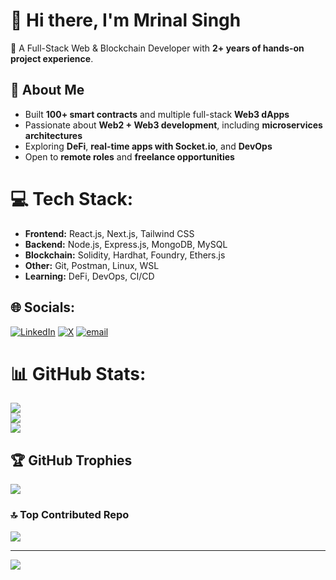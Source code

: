 
# 👋 Hi there, I'm Mrinal Singh

🚀 A Full-Stack Web & Blockchain Developer with **2+ years of hands-on project experience**.

## 🧠 About Me

- Built **100+ smart contracts** and multiple full-stack **Web3 dApps**
- Passionate about **Web2 + Web3 development**, including **microservices architectures**
- Exploring **DeFi**, **real-time apps with Socket.io**, and **DevOps**
- Open to **remote roles** and **freelance opportunities** 


# 💻 Tech Stack:

- **Frontend:** React.js, Next.js, Tailwind CSS
- **Backend:** Node.js, Express.js, MongoDB, MySQL
- **Blockchain:** Solidity, Hardhat, Foundry, Ethers.js
- **Other:** Git, Postman, Linux, WSL
- **Learning:** DeFi, DevOps, CI/CD

## 🌐 Socials:

[![LinkedIn](https://img.shields.io/badge/LinkedIn-%230077B5.svg?logo=linkedin&logoColor=white)](https://linkedin.com/in/mrinal-singh-43a9661a0) [![X](https://img.shields.io/badge/X-black.svg?logo=X&logoColor=white)](https://x.com/MrinalS74850173) [![email](https://img.shields.io/badge/Email-D14836?logo=gmail&logoColor=white)](mailto:mrinalsingh7000@gmail.com) 

# 📊 GitHub Stats:
![](https://github-readme-stats.vercel.app/api?username=mrinalsingh04&theme=transparent&hide_border=false&include_all_commits=false&count_private=false)<br/>
![](https://nirzak-streak-stats.vercel.app/?user=mrinalsingh04&theme=transparent&hide_border=false)<br/>
![](https://github-readme-stats.vercel.app/api/top-langs/?username=mrinalsingh04&theme=transparent&hide_border=false&include_all_commits=false&count_private=false&layout=compact)


## 🏆 GitHub Trophies
![](https://github-profile-trophy.vercel.app/?username=mrinalsingh04&theme=transparent&no-frame=false&no-bg=true&margin-w=4)


### 🔝 Top Contributed Repo
![](https://github-contributor-stats.vercel.app/api?username=mrinalsingh04&limit=5&theme=transparent&combine_all_yearly_contributions=true)

---
[![](https://visitcount.itsvg.in/api?id=mrinalsingh04&icon=0&color=0)](https://visitcount.itsvg.in)

<!-- Proudly created with GPRM ( https://gprm.itsvg.in ) -->
